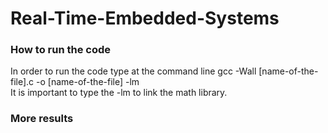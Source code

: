 # Real-Time-Embedded-Systems
### How to run the code
In order to run the code type at the command line gcc -Wall [name-of-the-file].c -o [name-of-the-file] -lm   
It is important to type the -lm to link the math library.


### More results
